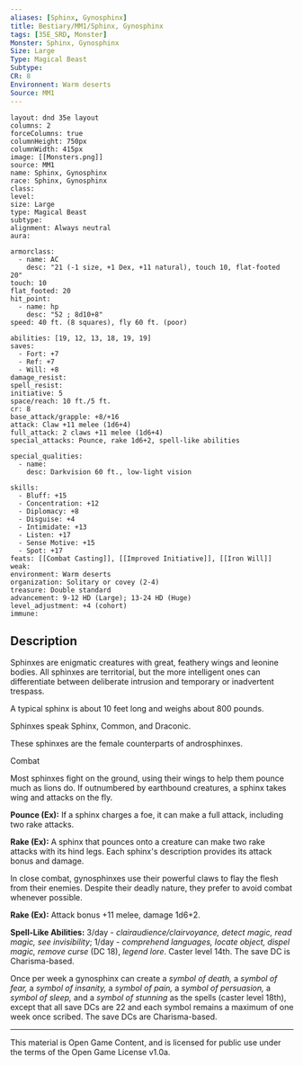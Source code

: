 ```yaml
---
aliases: [Sphinx, Gynosphinx]
title: Bestiary/MM1/Sphinx, Gynosphinx
tags: [35E_SRD, Monster]
Monster: Sphinx, Gynosphinx
Size: Large
Type: Magical Beast
Subtype: 
CR: 8
Environnent: Warm deserts
Source: MM1
---
```


```statblock
layout: dnd 35e layout
columns: 2
forceColumns: true
columnHeight: 750px
columnWidth: 415px
image: [[Monsters.png]]
source: MM1
name: Sphinx, Gynosphinx
race: Sphinx, Gynosphinx
class: 
level: 
size: Large
type: Magical Beast
subtype: 
alignment: Always neutral
aura: 

armorclass:
  - name: AC
    desc: "21 (-1 size, +1 Dex, +11 natural), touch 10, flat-footed 20"
touch: 10
flat_footed: 20
hit_point:
  - name: hp
    desc: "52 ; 8d10+8"
speed: 40 ft. (8 squares), fly 60 ft. (poor)

abilities: [19, 12, 13, 18, 19, 19]
saves:
  - Fort: +7
  - Ref: +7
  - Will: +8
damage_resist: 
spell_resist: 
initiative: 5
space/reach: 10 ft./5 ft.
cr: 8
base_attack/grapple: +8/+16
attack: Claw +11 melee (1d6+4)
full_attack: 2 claws +11 melee (1d6+4)
special_attacks: Pounce, rake 1d6+2, spell-like abilities

special_qualities:
  - name: 
    desc: Darkvision 60 ft., low-light vision

skills:
  - Bluff: +15
  - Concentration: +12
  - Diplomacy: +8
  - Disguise: +4
  - Intimidate: +13
  - Listen: +17
  - Sense Motive: +15
  - Spot: +17
feats: [[Combat Casting]], [[Improved Initiative]], [[Iron Will]]
weak: 
environment: Warm deserts
organization: Solitary or covey (2-4)
treasure: Double standard
advancement: 9-12 HD (Large); 13-24 HD (Huge)
level_adjustment: +4 (cohort)
immune: 
```

## Description

<p>Sphinxes are enigmatic creatures with great, feathery wings and leonine bodies. All sphinxes are territorial, but the more intelligent ones can differentiate between deliberate intrusion and temporary or inadvertent trespass.</p>
<p>A typical sphinx is about 10 feet long and weighs about 800 pounds.</p>
<p>Sphinxes speak Sphinx, Common, and Draconic.</p>
<p>These sphinxes are the female counterparts of androsphinxes.</p>
<p>Combat</p>
<p>Most sphinxes fight on the ground, using their wings to help them pounce much as lions do. If outnumbered by earthbound creatures, a sphinx takes wing and attacks on the fly.</p>
<p>
            <b>Pounce (Ex):</b> If a sphinx charges a foe, it can make a full attack, including two rake attacks.</p>
<p>
            <b>Rake (Ex):</b> A sphinx that pounces onto a creature can make two rake attacks with its hind legs. Each sphinx's description provides its attack bonus and damage.</p>
<p>In close combat, gynosphinxes use their powerful claws to flay the flesh from their enemies. Despite their deadly nature, they prefer to avoid combat whenever possible.</p>
<p>
            <b>Rake (Ex):</b> Attack bonus +11 melee, damage 1d6+2.</p>
<p>
            <b>Spell-Like Abilities:</b> 3/day - <i>clairaudience/clairvoyance, detect magic, read magic, see invisibility</i>; 1/day - <i>comprehend languages, locate object, dispel magic,  remove curse</i> (DC 18), <i>legend lore</i>. Caster level 14th. The save DC is Charisma-based.</p>
<p>Once per week a gynosphinx can create a <i>symbol of death,</i> a <i>symbol of fear,</i> a <i>symbol of insanity,</i> a <i>symbol of pain,</i> a <i>symbol of persuasion,</i> a  <i>symbol of sleep,</i> and a <i>symbol of stunning</i> as the spells (caster level 18th), except that all save DCs are 22 and each symbol remains a maximum of one week once scribed. The save DCs are Charisma-based.</p>

---

This material is Open Game Content, and is licensed for public use under
the terms of the Open Game License v1.0a.
